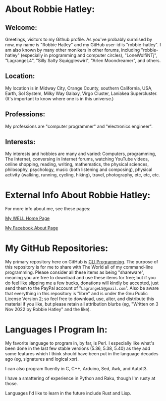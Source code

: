 # About Robbie Hatley:

## Welcome:

Greetings, visitors to my Github profile. As you've probably surmised by now, my name is "Robbie Hatley" and my GitHub user-id is "robbie-hatley". I am also known by many other monikers in other forums, including "robbie-hatley" (especially in programming and computer circles), "LoneWolfiNTj", "LagrangeL4", "Silly Salty Squiggleswirl", "Arlen Moondreamer", and others.

## Location:

My location is in Midway City, Orange County, southern California, USA, Earth, Sol System, Milky Way Galaxy, Virgo Cluster, Laniakea Supercluster. (It's important to know where one is in this universe.)

## Professions:

My professions are "computer programmer" and "electronics engineer".

## Interests:

My interests and hobbies are many and varied: Computers, programming, The Internet, conversing in Internet forums, watching YouTube videos, online shopping, reading, writing, mathematics, the physical sciences, philosophy, psychology, music (both listening and composing), physical activity (walking, running, cycling, hiking), travel, photography, etc, etc, etc.

# External Info About Robbie Hatley:

For more info about me, see these pages:

[My WELL Home Page](https://people.well.com/user/lonewolf/about/about-Robbie-Hatley.html)

[My Facebook About Page](https://www.facebook.com/robbie.hatley/about)

# My GitHub Repositories:

My primary repository here on GitHub is [CLI Programming](https://github.com/robbie-hatley/CLI-Programming). The purpose of this repository is for me to share with The World all of my command-line programming. Please consider all these items as being "shareware", meaning you are free to download and use these items for free; but if you do feel like slipping me a few bucks, donations will kindly be accepted, just send them to the PayPal account of "`LagrangeL5@gmail.com`". Also be aware that everything in this repository is "libre" and is under the Gnu Public License Version 2; so feel free to download, use, alter, and distribute this material if you like, but please retain all attribution blurbs (eg, "Written on 3 Nov 2022 by Robbie Hatley" and the like).

# Languages I Program In:

My favorite language to program in, by far, is Perl. I especially like what's been done in the last few stable versions (5.36, 5.38, 5.40) as they add some features which I think should have been put in the language decades ago (eg, signatures and logical xor).

I can also program fluently in C, C++, Arduino, Sed, Awk, and AutoIt3.

I have a smattering of experience in Python and Raku, though I'm rusty at those.

Languages I'd like to learn in the future include Rust and Lisp.

<!---
robbie-hatley/robbie-hatley is a ✨ special ✨ repository because its `README.md` (this file) appears on your GitHub profile.
You can click the Preview link to take a look at your changes.
--->
